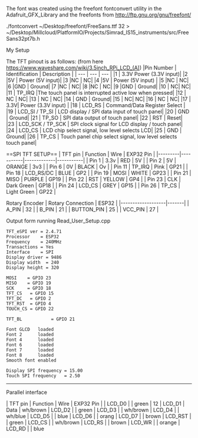 The font was created using the freefont fontconvert utility in the Adafruit_GFX_Library and the freefonts from http://ftp.gnu.org/gnu/freefont/

./fontconvert ~/Desktop/freefont/FreeSans.ttf 32 > ~/Desktop/Millcloud/PlatformIO/Projects/Simrad_IS15_instruments/src/FreeSans32pt7b.h

My Setup

The TFT pinout is as follows: (from here https://www.waveshare.com/wiki/3.5inch_RPi_LCD_(A)) 
|Pin Number | 	Identification |	Description |
| ---     | ---     | ---   |
|1 |	3.3V 	Power (3.3V input)|
|2 	|5V |	Power (5V input)|
|3 	|NC |	NC|
|4	|5V |	Power (5V input) |
|5 	|NC |	NC|
|6 	|GND |	Ground|
|7 	|NC |	NC|
|8 	|NC |	NC|
|9 	|GND |	Ground|
|10 |	NC| 	NC|
|11 |	TP_IRQ |The touch panel is interrupted active low when pressed|
|12 |	NC |	NC|
|13 |	NC |	NC|
|14 |	GND |	Ground|
|15 |	NC| 	NC|
|16 |	NC |	NC|
|17 |	3.3V| 	Power (3.3V input) |
|18 |	LCD_RS |	Command/Data Register Select |
|19 |	LCD_SI / TP_SI |	LCD display / SPI data input of touch panel|
|20 |	GND |	Ground|
|21 |	TP_SO |	SPI data output of touch panel|
|22 |	RST |	Reset|
|23 |	LCD_SCK / TP_SCK |	SPI clock signal for LCD display / touch panel|
|24 |	LCD_CS |	LCD chip select signal, low level selects LCD|
|25 |	GND |	Ground|
|26 |	TP_CS |	Touch panel chip select signal, low level selects touch panel| 

==SPI TFT SETUP==
| TFT pin | Function  | Wire        | EXP32 Pin |
|---------|-----------|-------------|-----------|
| Pin 1   | 3.3v      | RED         | 5V        |
| Pin 2   | 5V        | ORANGE      | 3v3       |
| Pin 6   | 0V        | BLACK       | Ov        |
| Pin 11  | TP_IRQ    | Pink        | GP21      |
| Pin 18  | LCD_RS/DC | BLUE        | GP2       |
| Pin 19  | MOSI      | WHITE       | GP23      |
| Pin 21  | MISO      | PURPLE      | GP19      |
| Pin 22  | RST       | YELLOW      | GP4       |
| Pin 23  | CLK       | Dark Green  | GP18      |
| Pin 24  | LCD_CS    | GREY        | GP15      |
| Pin 26  | TP_CS     | Light Green | GP22      |

Rotary Encoder
| Rotary Connection | ESP32 |
|-------------------|-------|
| A_PIN             | 32    |
| B_PIN             | 21    |
| BUTTON_PIN        | 25    |
| VCC_PIN           | 27    |



Output form running Read_User_Setup.cpp

```
TFT_eSPI ver = 2.4.71
Processor    = ESP32
Frequency    = 240MHz
Transactions = Yes
Interface    = SPI
Display driver = 9486
Display width  = 240
Display height = 320

MOSI    = GPIO 23
MISO    = GPIO 19
SCK     = GPIO 18
TFT_CS   = GPIO 15
TFT_DC   = GPIO 2
TFT_RST  = GPIO 4
TOUCH_CS = GPIO 22

TFT_BL           = GPIO 21

Font GLCD   loaded
Font 2      loaded
Font 4      loaded
Font 6      loaded
Font 7      loaded
Font 8      loaded
Smooth font enabled

Display SPI frequency = 15.00
Touch SPI frequency   = 2.50
```
----------------------
Parallel interface

| TFT pin | Function  | Wire        | EXP32 Pin |
| LCD_D0  |           | green       | 12
| LCD_D1  | Data      | wh/brown
| LCD_D2  |           | green
| LCD_D3  |           | wh/brown
| LCD_D4  |           | wh/blue
| LCD_D5  |           | blue
| LCD_D6  |           | orang
| LCD_D7  |           | brown
| LCD_RST |           | green
| LCD_CS  |           | wh/brown
| LCD_RS  |           | brown
| LCD_WR  |           | orange
| LCD_RD  |           | blue
